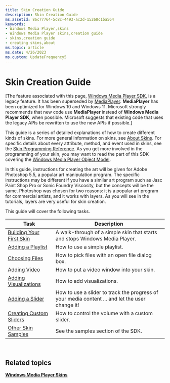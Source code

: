 ```yaml
---
title: Skin Creation Guide
description: Skin Creation Guide
ms.assetid: 86c77764-5c8c-4493-ac2d-15268c1ba564
keywords:
- Windows Media Player,skins
- Windows Media Player skins,creation guide
- skins,creation guide
- creating skins,about
ms.topic: article
ms.date: 4/26/2023
ms.custom: UpdateFrequency5
---
```


# Skin Creation Guide

\[The feature associated with this page, [Windows Media Player SDK](/windows/win32/wmp/windows-media-player-sdk), is a legacy feature. It has been superseded by [MediaPlayer](/uwp/api/Windows.Media.Playback.MediaPlayer). **MediaPlayer** has been optimized for Windows 10 and Windows 11. Microsoft strongly recommends that new code use **MediaPlayer** instead of **Windows Media Player SDK**, when possible. Microsoft suggests that existing code that uses the legacy APIs be rewritten to use the new APIs if possible.\]

This guide is a series of detailed explanations of how to create different kinds of skins. For more general information on skins, see [About Skins](about-skins.md). For specific details about every attribute, method, and event used in skins, see the [Skin Programming Reference](skin-programming-reference.md). As you get more involved in the programming of your skin, you may want to read the part of this SDK covering the [Windows Media Player Object Model](windows-media-player-object-model.md).

In this guide, instructions for creating the art will be given for Adobe Photoshop 5.5, a popular art manipulation program. The specific instructions may be different if you have a similar art program such as Jasc Paint Shop Pro or Sonic Foundry Viscosity, but the concepts will be the same. Photoshop was chosen for two reasons: it is a popular art program for commercial artists, and it works with layers. As you will see in the tutorials, layers are very useful for skin creation.

This guide will cover the following tasks.



| Task                                                     | Description                                                                                     |
|----------------------------------------------------------|-------------------------------------------------------------------------------------------------|
| [Building Your First Skin](building-your-first-skin.md) | A walk-through of a simple skin that starts and stops Windows Media Player.                     |
| [Adding a Playlist](adding-a-playlist.md)               | How to use a simple playlist.                                                                   |
| [Choosing Files](choosing-files.md)                     | How to pick files with an open file dialog box.                                                 |
| [Adding Video](adding-video.md)                         | How to put a video window into your skin.                                                       |
| [Adding Visualizations](adding-visualizations.md)       | How to add visualizations.                                                                      |
| [Adding a Slider](adding-a-slider.md)                   | How to use a slider to track the progress of your media content ... and let the user change it! |
| [Creating Custom Sliders](creating-custom-sliders.md)   | How to control the volume with a custom slider.                                                 |
| [Other Skin Samples](other-skin-samples.md)             | See the samples section of the SDK.                                                             |



 

## Related topics

<dl> <dt>

[**Windows Media Player Skins**](windows-media-player-skins.md)
</dt> </dl>

 

 




